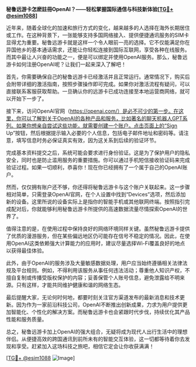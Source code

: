 **秘鲁远游卡怎麽註冊OpenAI？——轻松掌握国际通信与科技新体验[[TG💪+ @esim1088](https://t.me/s/esim1088)]**

近年来，随着全球化的加速和旅行方式的变化，越来越多的人选择在海外长期居住或工作。在这种背景下，一张能够支持多国网络接入、提供便捷通讯服务的SIM卡显得尤为重要。秘鲁远游卡就是这样一个令人眼前一亮的选择。它不仅能满足你在异国他乡的基本通话需求，还能让你轻松连接到国际互联网，享受各种在线服务。而其中最让人兴奋的功能之一，便是可以绑定并使用OpenAI服务。那么，秘鲁远游卡如何注册OpenAI呢？让我们一起来深入了解吧！

首先，你需要确保自己的秘鲁远游卡已经激活并且正常运行。通常情况下，购买后会附带详细的激活指南，按照步骤操作即可完成。如果你对激活流程有疑问，可以直接联系客服获取帮助。一旦确认你的远游卡已成功连接至本地运营商网络，就可以开始下一步了。

接下来，访问OpenAI官网（https://openai.com/）是必不可少的第一步。在这里，你可以了解到关于OpenAI的各种产品和服务，比如著名的聊天机器人GPT系列。如果你想亲自尝试这些功能，就需要创建一个账户。点击页面上的“Sign Up”按钮，然后根据提示输入必要的个人信息，包括电子邮件地址和密码等。请注意，填写信息时务必保证真实有效，因为这关系到后续的验证环节。

完成基本资料提交之后，系统可能会要求进行身份验证。这是为了保护用户的隐私安全，同时也是防止滥用服务的重要措施。你可以通过手机短信接收验证码来完成验证过程。如果一切顺利，恭喜你！现在你已经拥有了一个属于自己的OpenAI账户。

然而，仅仅拥有账户还不够，你还得将秘鲁远游卡与这个账户关联起来。这一步骤相对简单，只需登录OpenAI官网，在个人设置中找到“Devices”选项，然后添加新的设备。这里所说的设备实际上是指你的智能手机或其他联网终端。按照指引完成配对后，你就能够利用秘鲁远游卡所提供的高速数据流量尽情探索OpenAI的世界了。

值得注意的是，在使用过程中保持良好的网络环境同样关键。虽然秘鲁远游卡提供了优质的漫游服务，但在某些偏远地区仍可能存在信号不稳定的情况。因此，在使用OpenAI这类依赖强大计算能力的应用时，建议尽量选择Wi-Fi覆盖良好的地点以获得最佳体验。

此外，由于OpenAI的服务涉及大量敏感数据处理，用户应当始终遵循相关法律法规及平台规则。例如，不得利用该服务从事任何违法活动；尊重他人知识产权，不擅自复制或传播受版权保护的内容；妥善保管个人账号信息，避免泄露给不明来源。只有这样，才能共同维护健康和谐的网络生态。

最后提醒大家，无论何时何地，都要时刻关注官方渠道发布的最新消息和技术更新。因为作为一家前沿科技公司，OpenAI不断推出创新成果，力求为用户提供更加智能化、个性化的解决方案。而秘鲁远游卡也会紧跟时代步伐，持续优化其产品性能和服务质量。

总之，秘鲁远游卡加上OpenAI的强大组合，无疑将成为现代人出行生活中的理想伴侣。从便捷高效的跨国通讯到前所未有的智能交互体验，这一切都等待着你去发现和享受。赶紧加入这场科技之旅吧，相信它定会让你收获满满！

[[TG💪+ @esim1088](https://t.me/s/esim1088) ![Image](https://i.postimg.cc/4NQfJmqS/Snipaste-2025-05-13-00-14-12.png)]